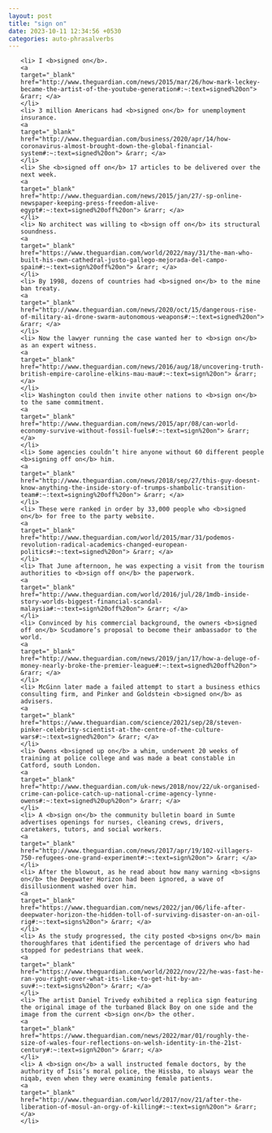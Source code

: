 ```yaml
---
layout: post
title: "sign on"
date: 2023-10-11 12:34:56 +0530
categories: auto-phrasalverbs
---
```

<ol>

    <li> I <b>signed on</b>.
    <a 
    target="_blank" 
    href="http://www.theguardian.com/news/2015/mar/26/how-mark-leckey-became-the-artist-of-the-youtube-generation#:~:text=signed%20on"> &rarr; </a>
    </li>
    <li> 3 million Americans had <b>signed on</b> for unemployment insurance.
    <a 
    target="_blank" 
    href="http://www.theguardian.com/business/2020/apr/14/how-coronavirus-almost-brought-down-the-global-financial-system#:~:text=signed%20on"> &rarr; </a>
    </li>
    <li> She <b>signed off on</b> 17 articles to be delivered over the next week.
    <a 
    target="_blank" 
    href="http://www.theguardian.com/news/2015/jan/27/-sp-online-newspaper-keeping-press-freedom-alive-egypt#:~:text=signed%20off%20on"> &rarr; </a>
    </li>
    <li> No architect was willing to <b>sign off on</b> its structural soundness.
    <a 
    target="_blank" 
    href="https://www.theguardian.com/world/2022/may/31/the-man-who-built-his-own-cathedral-justo-gallego-mejorada-del-campo-spain#:~:text=sign%20off%20on"> &rarr; </a>
    </li>
    <li> By 1998, dozens of countries had <b>signed on</b> to the mine ban treaty.
    <a 
    target="_blank" 
    href="http://www.theguardian.com/news/2020/oct/15/dangerous-rise-of-military-ai-drone-swarm-autonomous-weapons#:~:text=signed%20on"> &rarr; </a>
    </li>
    <li> Now the lawyer running the case wanted her to <b>sign on</b> as an expert witness.
    <a 
    target="_blank" 
    href="http://www.theguardian.com/news/2016/aug/18/uncovering-truth-british-empire-caroline-elkins-mau-mau#:~:text=sign%20on"> &rarr; </a>
    </li>
    <li> Washington could then invite other nations to <b>sign on</b> to the same commitment.
    <a 
    target="_blank" 
    href="http://www.theguardian.com/news/2015/apr/08/can-world-economy-survive-without-fossil-fuels#:~:text=sign%20on"> &rarr; </a>
    </li>
    <li> Some agencies couldn’t hire anyone without 60 different people <b>signing off on</b> him.
    <a 
    target="_blank" 
    href="http://www.theguardian.com/news/2018/sep/27/this-guy-doesnt-know-anything-the-inside-story-of-trumps-shambolic-transition-team#:~:text=signing%20off%20on"> &rarr; </a>
    </li>
    <li> These were ranked in order by 33,000 people who <b>signed on</b> for free to the party website.
    <a 
    target="_blank" 
    href="http://www.theguardian.com/world/2015/mar/31/podemos-revolution-radical-academics-changed-european-politics#:~:text=signed%20on"> &rarr; </a>
    </li>
    <li> That June afternoon, he was expecting a visit from the tourism authorities to <b>sign off on</b> the paperwork.
    <a 
    target="_blank" 
    href="http://www.theguardian.com/world/2016/jul/28/1mdb-inside-story-worlds-biggest-financial-scandal-malaysia#:~:text=sign%20off%20on"> &rarr; </a>
    </li>
    <li> Convinced by his commercial background, the owners <b>signed off on</b> Scudamore’s proposal to become their ambassador to the world.
    <a 
    target="_blank" 
    href="http://www.theguardian.com/news/2019/jan/17/how-a-deluge-of-money-nearly-broke-the-premier-league#:~:text=signed%20off%20on"> &rarr; </a>
    </li>
    <li> McGinn later made a failed attempt to start a business ethics consulting firm, and Pinker and Goldstein <b>signed on</b> as advisers.
    <a 
    target="_blank" 
    href="https://www.theguardian.com/science/2021/sep/28/steven-pinker-celebrity-scientist-at-the-centre-of-the-culture-wars#:~:text=signed%20on"> &rarr; </a>
    </li>
    <li> Owens <b>signed up on</b> a whim, underwent 20 weeks of training at police college and was made a beat constable in Catford, south London.
    <a 
    target="_blank" 
    href="http://www.theguardian.com/uk-news/2018/nov/22/uk-organised-crime-can-police-catch-up-national-crime-agency-lynne-owens#:~:text=signed%20up%20on"> &rarr; </a>
    </li>
    <li> A <b>sign on</b> the community bulletin board in Sumte advertises openings for nurses, cleaning crews, drivers, caretakers, tutors, and social workers.
    <a 
    target="_blank" 
    href="http://www.theguardian.com/news/2017/apr/19/102-villagers-750-refugees-one-grand-experiment#:~:text=sign%20on"> &rarr; </a>
    </li>
    <li> After the blowout, as he read about how many warning <b>signs on</b> the Deepwater Horizon had been ignored, a wave of disillusionment washed over him.
    <a 
    target="_blank" 
    href="https://www.theguardian.com/news/2022/jan/06/life-after-deepwater-horizon-the-hidden-toll-of-surviving-disaster-on-an-oil-rig#:~:text=signs%20on"> &rarr; </a>
    </li>
    <li> As the study progressed, the city posted <b>signs on</b> main thoroughfares that identified the percentage of drivers who had stopped for pedestrians that week.
    <a 
    target="_blank" 
    href="https://www.theguardian.com/world/2022/nov/22/he-was-fast-he-ran-you-right-over-what-its-like-to-get-hit-by-an-suv#:~:text=signs%20on"> &rarr; </a>
    </li>
    <li> The artist Daniel Trivedy exhibited a replica sign featuring the original image of the turbaned Black Boy on one side and the image from the current <b>sign on</b> the other.
    <a 
    target="_blank" 
    href="https://www.theguardian.com/news/2022/mar/01/roughly-the-size-of-wales-four-reflections-on-welsh-identity-in-the-21st-century#:~:text=sign%20on"> &rarr; </a>
    </li>
    <li> A <b>sign on</b> a wall instructed female doctors, by the authority of Isis’s moral police, the Hissba, to always wear the niqab, even when they were examining female patients.
    <a 
    target="_blank" 
    href="http://www.theguardian.com/world/2017/nov/21/after-the-liberation-of-mosul-an-orgy-of-killing#:~:text=sign%20on"> &rarr; </a>
    </li>